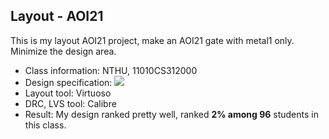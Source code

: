## Layout - AOI21

This is my layout AOI21 project, make an AOI21 gate with metal1 only. Minimize the design area.
- Class information: NTHU, 11010CS312000
- Design specification:
![](https://i.imgur.com/bk53vSI.png)
- Layout tool: Virtuoso
- DRC, LVS tool: Calibre
- Result: My design ranked pretty well, ranked **2% among 96** students in this class.
